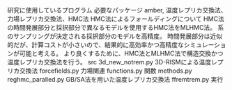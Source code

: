 研究に使用しているプログラム
必要なパッケージ
amber,
温度レプリカ交換法、力場レプリカ交換法、HMC法
HMC法によるフォールディングについて
HMC法の時間発展部分と採択部分で異なるモデルを使用するHMC法をMLHMC法。
系のサンプリングが決定される採択部分のモデルを高精度。
時間発展部分は近似的だが、計算コストが小さいので、結果的に高効率かつ高精度なシミュレーションが可能と考える。
より良くするために、HMC法とMLHMC法で構造交換かつ温度レプリカ交換法を行う。
src 
3d_new_notrem.py 3D-RISMによる温度レプリカ交換法
forcefields.py 力場関連
functions.py 関数
methods.py 
reghmc_paralled.py GB/SA法を用いた温度レプリカ交換法
ffremtrem.py 実行